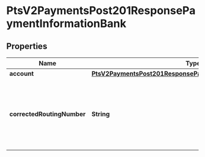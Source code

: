 
# PtsV2PaymentsPost201ResponsePaymentInformationBank

## Properties
Name | Type | Description | Notes
------------ | ------------- | ------------- | -------------
**account** | [**PtsV2PaymentsPost201ResponsePaymentInformationBankAccount**](PtsV2PaymentsPost201ResponsePaymentInformationBankAccount.md) |  |  [optional]
**correctedRoutingNumber** | **String** | Corrected account number from the ACH verification service.  For details, see &#x60;ecp_debit_corrected_routing_number&#x60; or &#x60;ecp_credit_corrected_routing_number&#x60; reply field descriptions in the [Electronic Check Services Using the SCMP API Guide.](https://apps.cybersource.com/library/documentation/dev_guides/EChecks_SCMP_API/html/)  |  [optional]



